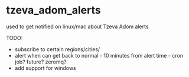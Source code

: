 # tzeva_adom_alerts

used to get notified on linux/mac about Tzeva Adom alerts

TODO:
* subscribe to certain regions/cities/
* alert when can get back to normal - 10 minutes from alert time - cron job? future? zeromq?
* add support for windows
